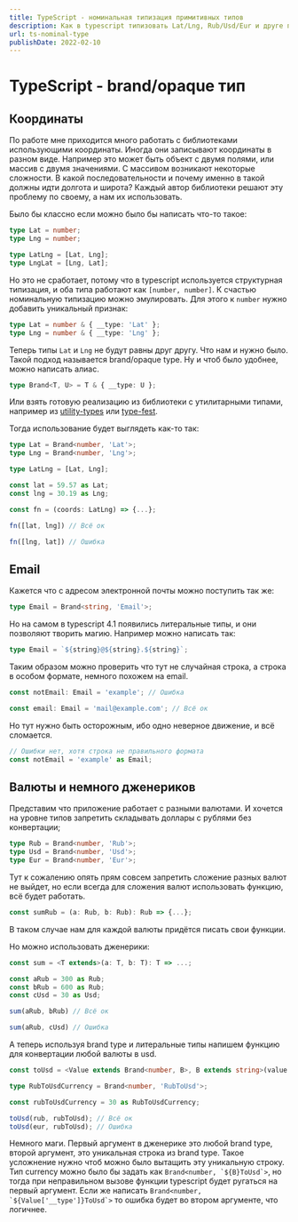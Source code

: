 ```yaml
---
title: TypeScript - номинальная типизация примитивных типов
description: Как в typescript типизовать Lat/Lng, Rub/Usd/Eur и друге похожие друг на друга типы данных 
url: ts-nominal-type
publishDate: 2022-02-10
---
```


# TypeScript - brand/opaque тип

## Координаты

По работе мне приходится много работать с библиотеками использующими координаты.
Иногда они записывают координаты в разном виде. Например это может быть
объект с двумя полями, или массив с двумя значениями. С массивом возникают некоторые
сложности. В какой последовательности и почему именно в такой должны идти долгота
и широта? Каждый автор библиотеки решают эту проблему по своему, а нам их использовать.

Было бы классно если можно было бы написать что-то такое:

```ts
type Lat = number;
type Lng = number;

type LatLng = [Lat, Lng];
type LngLat = [Lng, Lat];

```

Но это не сработает, потому что в typescript используется структурная типизация,
и оба типа работают как `[number, number]`. К счастью номинальную типизацию можно
эмулировать. Для этого к `number` нужно добавить уникальный признак:

```ts
type Lat = number & { __type: 'Lat' };
type Lng = number & { __type: 'Lng' };
```

Теперь типы `Lat` и `Lng` не будут равны друг другу. Что нам и нужно было.
Такой подход называется brand/opaque type. Ну и чтоб было удобнее,
можно написать алиас.

```ts
type Brand<T, U> = T & { __type: U };
```

Или взять готовую реализацию из библиотеки с утилитарными типами,
например из [utility-types](https://github.com/piotrwitek/utility-types#brandt-u)
или [type-fest](https://github.com/sindresorhus/type-fest#utilities).

Тогда использование будет выглядеть как-то так:

```ts
type Lat = Brand<number, 'Lat'>;
type Lng = Brand<number, 'Lng'>;

type LatLng = [Lat, Lng];

const lat = 59.57 as Lat;
const lng = 30.19 as Lng;

const fn = (coords: LatLng) => {...};

fn([lat, lng]) // Всё ок

fn([lng, lat]) // Ошибка

```

## Email

Кажется что с адресом электронной почты можно поступить так же:

```ts
type Email = Brand<string, 'Email'>;
```

Но на самом в typescript 4.1 появились литеральные типы, и они позволяют творить
магию. Например можно написать так:

```ts
type Email = `${string}@${string}.${string}`;
```

Таким образом можно проверить что тут не случайная строка, а строка в особом
формате, немного похожем на email.

```ts
const notEmail: Email = 'example'; // Ошибка

const email: Email = 'mail@example.com'; // Всё ок
```

Но тут нужно быть осторожным, ибо одно неверное движение, и всё сломается.

```ts
// Ошибки нет, хотя строка не правильного формата
const notEmail = 'example' as Email;
```

## Валюты и немного дженериков

Представим что приложение работает с разными валютами. И хочется на уровне типов
запретить складывать доллары с рублями без конвертации;

```ts
type Rub = Brand<number, 'Rub'>;
type Usd = Brand<number, 'Usd'>;
type Eur = Brand<number, 'Eur'>;
```

Тут к сожалению опять прям совсем запретить сложение разных валют не выйдет, но
если всегда для сложения валют использовать функцию, всё будет работать.

```ts
const sumRub = (a: Rub, b: Rub): Rub => {...};
```

В таком случае нам для каждой валюты придётся писать свои функции.

Но можно использовать дженерики:

```ts
const sum = <T extends>(a: T, b: T): T => ...;

const aRub = 300 as Rub;
const bRub = 600 as Rub;
const cUsd = 30 as Usd;

sum(aRub, bRub) // Всё ок

sum(aRub, cUsd) // Ошибка

```

А теперь используя brand type и литеральные типы напишем функцию для конвертации
любой валюты в usd.

```ts
const toUsd = <Value extends Brand<number, B>, B extends string>(value: Value, currency: Brand<number, `${Value['__type']}ToUsd`>): Usd => {};

type RubToUsdCurrency = Brand<number, 'RubToUsd'>; 

const rubToUsdCurrency = 30 as RubToUsdCurrency;

toUsd(rub, rubToUsd); // Всё ок
toUsd(eur, rubToUsd); // Ошибка

```

Немного маги. Первый аргумент в дженерике это любой brand type,
второй аргумент, это уникальная строка из brand type.
Такое усложнение нужно чтоб можно было вытащить эту уникальную строку.
Тип currency можно было бы задать как ```Brand<number, `${B}ToUsd`>```, но тогда
при неправильном вызове функции typescript будет ругаться на первый аргумент.
Если же написать ```Brand<number, `${Value['__type']}ToUsd`>``` то ошибка будет
во втором аргументе, что логичнее.
